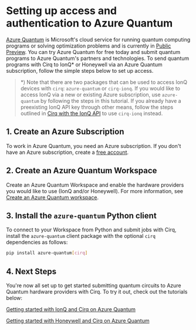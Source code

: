# Setting up access and authentication to Azure Quantum

[Azure Quantum](https://docs.microsoft.com/azure/quantum/overview-azure-quantum) is Microsoft's cloud service for running quantum computing programs or solving optimization problems and is currently in [Public Preview](https://cloudblogs.microsoft.com/quantum/2021/02/01/azure-quantum-preview/). You can try Azure Quantum for free today and submit quantum programs to Azure Quantum's partners and technologies. To send quantum programs with Cirq to IonQ* or Honeywell via an Azure Quantum subscription, follow the simple steps below to set up access.

> *) Note that there are two packages that can be used to access IonQ devices with `cirq`: `azure-quantum` or `cirq-ionq`. If you would like to access IonQ via a new or existing Azure subscription, use `azure-quantum` by following the steps in this tutorial. If you already have a preexisting IonQ API key through other means, follow the steps outlined in [Cirq with the IonQ API](../ionq/access.md) to use `cirq-ionq` instead.

## 1. Create an Azure Subscription

To work in Azure Quantum, you need an Azure subscription. If you don't have an Azure subscription, create a [free account](https://azure.microsoft.com/free/).

## 2. Create an Azure Quantum Workspace

Create an Azure Quantum Workspace and enable the hardware providers you would like to use (IonQ and/or Honeywell). For more information, see [Create an Azure Quantum workspace](https://docs.microsoft.com/azure/quantum/quickstart-microsoft-qc?pivots=platform-ionq#create-an-azure-quantum-workspace).

## 3. Install the `azure-quantum` Python client

To connect to your Workspace from Python and submit jobs with Cirq, install the `azure-quantum` client package with the optional `cirq` dependencies as follows:

```bash
pip install azure-quantum[cirq]
```

## 4. Next Steps

You're now all set up to get started submitting quantum circuits to Azure Quantum hardware providers with Cirq. To try it out, check out the tutorials below:

[Getting started with IonQ and Cirq on Azure Quantum](../tutorials/azure-quantum/getting_started_ionq.ipynb)

[Getting started with Honeywell and Cirq on Azure Quantum](../tutorials/azure-quantum/getting_started_honeywell.ipynb)
